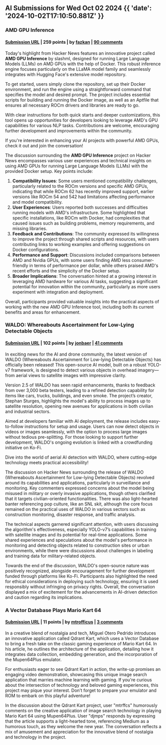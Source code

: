## AI Submissions for Wed Oct 02 2024 {{ 'date': '2024-10-02T17:10:50.881Z' }}

### AMD GPU Inference

#### [Submission URL](https://github.com/slashml/amd_inference) | 259 points | by [fazkan](https://news.ycombinator.com/user?id=fazkan) | [90 comments](https://news.ycombinator.com/item?id=41718030)

Today's highlight from Hacker News features an innovative project called **AMD GPU Inference** by slashml, designed for running Large Language Models (LLMs) on AMD GPUs with the help of Docker. This robust inference engine focuses particularly on the LLaMA model family and seamlessly integrates with Hugging Face's extensive model repository.

To get started, users simply clone the repository, set up their Docker environment, and run the engine using a straightforward command that specifies the model and desired prompt. The project includes essential scripts for building and running the Docker image, as well as an Aptfile that ensures all necessary ROCm drivers and libraries are ready to go.

With clear instructions for both quick starts and deeper customizations, this tool opens up opportunities for developers looking to leverage AMD's GPU capabilities for various NLP tasks. Contributions are welcome, encouraging further development and improvements within the community. 

If you're interested in enhancing your AI projects with powerful AMD GPUs, check it out and join the conversation!

The discussion surrounding the **AMD GPU Inference** project on Hacker News encompasses various user experiences and technical insights on using AMD GPUs for running Large Language Models (LLMs) with the provided Docker setup. Key points include:

1. **Compatibility Issues**: Some users mentioned compatibility challenges, particularly related to the ROCm versions and specific AMD GPUs, indicating that while ROCm 62 has recently improved support, earlier versions like ROCm 54 and 542 had limitations affecting performance and model compatibility.
2. **User Experiences**: Users reported both successes and difficulties running models with AMD's infrastructure. Some highlighted that specific installations, like ROCm with Docker, had complexities that caused issues such as building problems, memory requirements, and missing libraries.
3. **Feedback and Contributions**: The community expressed its willingness to improve the project through shared scripts and resources, with users contributing links to working examples and offering suggestions on Docker configurations.
4. **Performance and Support**: Discussions included comparisons between AMD and Nvidia GPUs, with some users finding AMD less consumer-friendly in terms of performance per dollar, while others praised AMD's recent efforts and the simplicity of the Docker setup.
5. **Broader Implications**: The conversation hinted at a growing interest in leveraging AMD hardware for various AI tasks, suggesting a significant potential for innovation within the community, particularly as more users experiment with integration and deployment.

Overall, participants provided valuable insights into the practical aspects of working with the new AMD GPU Inference tool, including both its current benefits and areas for enhancement.

### WALDO: Whereabouts Ascertainment for Low-Lying Detectable Objects

#### [Submission URL](https://github.com/stephansturges/WALDO) | 102 points | by [jonbaer](https://news.ycombinator.com/user?id=jonbaer) | [41 comments](https://news.ycombinator.com/item?id=41723311)

In exciting news for the AI and drone community, the latest version of WALDO (Whereabouts Ascertainment for Low-lying Detectable Objects) has officially been released! This open-source AI model, built on a robust YOLO-v7 framework, is designed to detect various objects in overhead imagery—from aerial views to satellite images with impressive clarity. 

Version 2.5 of WALDO has seen rapid enhancements, thanks to feedback from over 3,000 beta testers, leading to a refined detection capability for items like cars, trucks, buildings, and even smoke. The project’s creator, Stephan Sturges, highlights the model's ability to process images up to satellite resolution, opening new avenues for applications in both civilian and industrial sectors. 

Aimed at developers familiar with AI deployment, the release includes easy-to-follow instructions for setup and usage. Users can now detect objects in videos or images seamlessly, with the option to process large images without tedious pre-splitting. For those looking to support further development, WALDO's ongoing evolution is linked with a crowdfunding initiative on Ko-Fi.

Dive into the world of aerial AI detection with WALDO, where cutting-edge technology meets practical accessibility!

The discussion on Hacker News surrounding the release of WALDO (Whereabouts Ascertainment for Low-lying Detectable Objects) revolved around its capabilities and applications, particularly in surveillance and monitoring. Key commenters expressed concerns about the model being misused in military or overly invasive applications, though others clarified that it targets civilian-oriented functionalities. There was also light-hearted banter referencing pop culture, like an SNL skit, although the core focus remained on the practical uses of WALDO in various sectors such as construction monitoring, disaster response, and traffic analysis.

The technical aspects garnered significant attention, with users discussing the algorithm's effectiveness, especially YOLO-v7’s capabilities in training with satellite images and its potential for real-time applications. Some shared experiences and speculations about the model's performance in monitoring and detecting objects related to construction sites or urban environments, while there were discussions about challenges in labeling and training data for military-related objects. 

Towards the end of the discussion, WALDO's open-source nature was positively recognized, alongside encouragement for further development funded through platforms like Ko-Fi. Participants also highlighted the need for ethical considerations in deploying such technology, ensuring it is used responsibly without infringing on privacy rights. Overall, the conversation displayed a mix of excitement for the advancements in AI-driven detection and caution regarding its implications.

### A Vector Database Plays Mario Kart 64

#### [Submission URL](https://medium.com/towards-artificial-intelligence/qdrant-plays-mario-kart-64-e299336a0aa6) | 11 points | by [mtrofficus](https://news.ycombinator.com/user?id=mtrofficus) | [3 comments](https://news.ycombinator.com/item?id=41724982)

In a creative blend of nostalgia and tech, Miguel Otero Pedrido introduces an innovative application called Qdrant Kart, which uses a Vector Database to bring a fresh take on the classic gaming experience of Mario Kart 64. In his article, he outlines the architecture of the application, detailing how it integrates data collection, embedding generation, and the incorporation of the Mupen64Plus emulator.

For enthusiasts eager to see Qdrant Kart in action, the write-up promises an engaging video demonstration, showcasing this unique image search application that marries machine learning with gaming. If you're curious about the intersection of technology and beloved gaming experiences, this project may pique your interest. Don’t forget to prepare your emulator and ROM to embark on this playful adventure!

In the discussion about the Qdrant Kart project, user "mtrffcs" humorously comments on the creative application of image search technology in playing Mario Kart 64 using Mupen64Plus. User "djmps" responds by expressing that the article supports a light-hearted tone, referencing Medium as a humorous touch, as they welcome the new year. The conversation reflects a mix of amusement and appreciation for the innovative blend of nostalgia and technology in the project.

